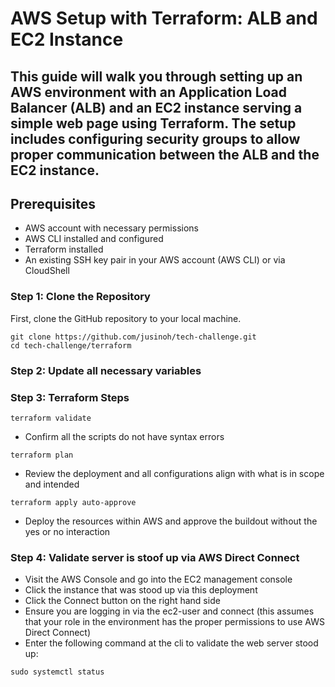 # AWS Setup with Terraform: ALB and EC2 Instance

## This guide will walk you through setting up an AWS environment with an Application Load Balancer (ALB) and an EC2 instance serving a simple web page using Terraform. The setup includes configuring security groups to allow proper communication between the ALB and the EC2 instance.

## Prerequisites

- AWS account with necessary permissions
- AWS CLI installed and configured
- Terraform installed
- An existing SSH key pair in your AWS account (AWS CLI) or via CloudShell

### Step 1: Clone the Repository

First, clone the GitHub repository to your local machine.
```
git clone https://github.com/jusinoh/tech-challenge.git
cd tech-challenge/terraform
```

### Step 2: Update all necessary variables

### Step 3: Terraform Steps

```
terraform validate
```
- Confirm all the scripts do not have syntax errors

```
terraform plan
```
- Review the deployment and all configurations align with what is in scope and intended

```
terraform apply auto-approve
```
- Deploy the resources within AWS and approve the buildout without the yes or no interaction

### Step 4: Validate server is stoof up via AWS Direct Connect

- Visit the AWS Console and go into the EC2 management console
- Click the instance that was stood up via this deployment
- Click the Connect button on the right hand side
- Ensure you are logging in via the ec2-user and connect (this assumes that your role in the environment has the proper permissions to use AWS Direct Connect)
- Enter the following command at the cli to validate the web server stood up:
```
sudo systemctl status
```